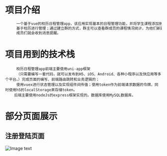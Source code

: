 # 项目介绍
```javascript
     一个基于vue的校历日程管理app，该应用实现基本的日程管理功能，并将学生课程添加到日程中，
     基于校历进行管理；通过建立群的方式，群主可以查看群成员的课程情况统计，为他们新建日程，
     成员们就会收到消息提醒。
```

# 项目用到的技术栈
```
     校历日程管理app前端主要使用uni-app框架
     （只需要编写一套代码，就可以发布到H5、iOS、Android、各种小程序以及快应用等多个平台。）完成页面的编写、前端路由跳转和业务逻辑的；
     使用vuex进行状态管理以及实现组件间传值；使用token作为前端请求数据的令牌，同时使用h5的localStorage来存储token。
    后端主要使用nodeJs的express框架实现的。数据库使用MySQL数据库。
```

# 部分页面展示
## 注册登陆页面
![Image text](https://raw.githubusercontent.com/xxcr/uni-app-node-mysql-schedule/master/img-folder/03.png)